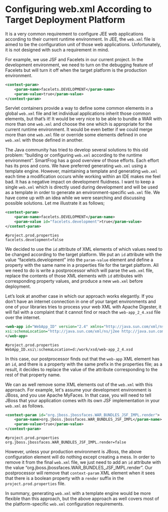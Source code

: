 # Configuring web.xml According to Target Deployment Platform
It is a very common requirement to configure JEE web applications according to their current runtime environment. In JEE, 
the `web.xml` file is aimed to be the configuration unit of those web applications. Unfortunately, it is not designed 
with such a requirement in mind.

For example, we use JSF and Facelets in our current project. In the development environment, we need to turn on the 
debugging feature of Facelets but will turn it off when the target platform is the production environment.

```xml
<context-param>
    <param-name>facelets.DEVELOPMENT</param-name>
    <param-value>true</param-value>
</context-param>
```

Servlet containers provide a way to define some common elements in a global `web.xml` file and let individual applications 
inherit those common elements, but that’s it! It would be very nice to be able to bundle a WAR with more than one `web.xml` 
and choose the one which is appropriate for the current runtime environment. It would be even better if we could merge 
more than one `web.xml` file or override some elements defined in one `web.xml` with those defined in another.

The Java community has tried to develop several solutions to this old problem: “building or configuring `web.xml` 
according to the runtime environment”. SmartFrog has a good overview of those efforts. Each effort has its pros and cons. 
We have preferred generating `web.xml` using a template engine. However, maintaining a template and generating `web.xml` 
each time a modification occurs while working within an IDE makes me feel bad. It has a negative impact on development 
fluidness. I want to keep a single `web.xml` which is directly used during development and will be used as a template in 
order to generate an environment-specific `web.xml` file. We have come up with an idea while we were searching and 
discussing possible solutions. Let me illustrate it as follows;

```xml
<context-param>
    <param-name>facelets.DEVELOPMENT</param-name>
    <param-value id="facelets.development">true</param-value>
</context-param>
```

```properties
#project.prod.properties
facelets.development=false
```

We decided to use the `id` attribute of XML elements of which values need to be changed according to the target platform. 
We put an `id` attribute with the value “facelets.development” into the `param-value` element and define a property with 
the same name in a properties file for the target platform. All we need to do is write a postprocessor which will parse 
the `web.xml` file, replace the contents of those XML elements with `id` attributes with corresponding property values, 
and produce a new `web.xml` before deployment.

Let’s look at another case in which our approach works elegantly. If you don’t have an internet connection in one of your 
target environments and one of your libraries tries to process your web XML with Apache Digester, it will fail with a 
complaint that it cannot find or reach the `web-app_2_4.xsd` file over the internet.

```xml
<web-app id="WebApp_ID" version="2.4" xmlns="http://java.sun.com/xml/ns/j2ee xmlns:xsi=http://www.w3.org/2001/XMLSchema-instance"
xsi:schemaLocation="http://java.sun.com/xml/ns/j2ee http://java.sun.com/xml/ns/j2ee/web-app_2_4.xsd" >
</web-app>
```

```properties
#project.prod.properties
WebApp_ID.xsi\:schemaLocation=d:/work/xsd/web-app_2_4.xsd
```

In this case, our postprocessor finds out that the `web-app` XML element has an `id`, and there is a property with the 
same prefix in the properties file; as a result, it decides to replace the value of the attribute corresponding to the 
rest of that property name.

We can as well remove some XML elements out of the `web.xml` with this approach. For example, let's assume your 
development environment is JBoss, and you use Apache MyFaces. In that case, you will need to tell JBoss that your 
application comes with its own JSF implementation in your `web.xml` as follows.

```xml
<context-param id="org.jboss.jbossfaces.WAR_BUNDLES_JSF_IMPL.render">
    <param-name>org.jboss.jbossfaces.WAR_BUNDLES_JSF_IMPL</param-name>
    <param-value>true</param-value>
</context-param>
```

```properties
#project.prod.properties
org.jboss.jbossfaces.WAR_BUNDLES_JSF_IMPL.render=false
```

However, unless your production environment is JBoss, the above configuration element will do nothing except creating a 
mess. In order to remove it from the final `web.xml` file, we just need to add an `id` attribute with the value 
“org.jboss.jbossfaces.WAR_BUNDLES_JSF_IMPL.render”. Our postprocessor will remove that `context-param` XML element when 
it sees that there is a boolean property with a `render` suffix in the `project.prod.properties` file.

In summary, generating `web.xml` with a template engine would be more flexible than this approach, but the above approach 
as well covers most of the platform-specific `web.xml` configuration requirements.
